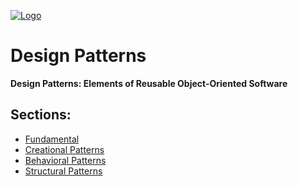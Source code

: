 [![Logo](https://raw.githubusercontent.com/ogycode/DesignPatterns/master/merch/logo.jpg)](https://github.com/ogycode/DesignPatterns)

# Design Patterns
**Design Patterns: Elements of Reusable Object-Oriented Software**

## Sections:
  - [Fundamental](https://github.com/ogycode/DesignPatterns/tree/master/src/Fundamental)
  - [Creational Patterns](https://github.com/ogycode/DesignPatterns/tree/master/src/CreationalPatterns)
  - [Behavioral Patterns](https://github.com/ogycode/DesignPatterns/tree/master/src/BehavioralPatterns)
  - [Structural Patterns](https://github.com/ogycode/DesignPatterns/tree/master/src/StructuralPatterns)